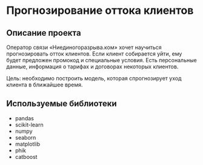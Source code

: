# Прогнозирование оттока клиентов

## Описание проекта

Оператор связи «Ниединогоразрыва.ком» хочет научиться прогнозировать отток клиентов. 
Если клиент собирается уйти, ему будет предложен промокод и специальные условия. 
Есть персональные данные, информация о тарифах и договорах некоторых клиентов.

Цель: необходимо построить модель, которая спрогнозирует уход клиента в ближайшее время.

## Используемые библиотеки

- pandas
- scikit-learn
- numpy
- seaborn
- matplotlib
- phik
- catboost